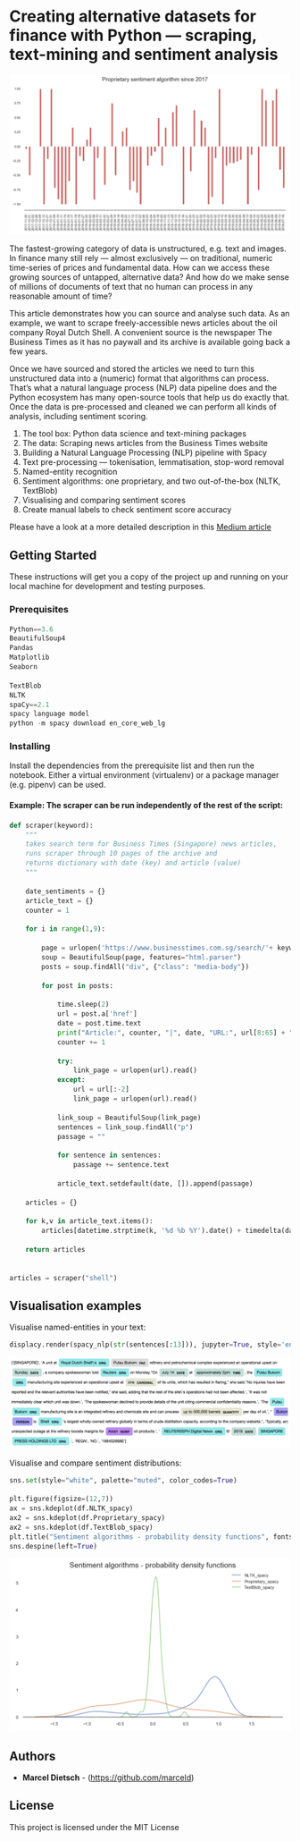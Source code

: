# Creating alternative datasets for finance with Python — scraping, text-mining and sentiment analysis

![ScreenShot](/screenshots/sentiment_prop.png)

The fastest-growing category of data is unstructured, e.g. text and images. In finance many still rely — almost exclusively — on traditional, numeric time-series of prices and fundamental data. How can we access these growing sources of untapped, alternative data? And how do we make sense of millions of documents of text that no human can process in any reasonable amount of time?

This article demonstrates how you can source and analyse such data. As an example, we want to scrape freely-accessible news articles about the oil company Royal Dutch Shell. A convenient source is the newspaper The Business Times as it has no paywall and its archive is available going back a few years.

Once we have sourced and stored the articles we need to turn this unstructured data into a (numeric) format that algorithms can process. That’s what a natural language process (NLP) data pipeline does and the Python ecosystem has many open-source tools that help us do exactly that. Once the data is pre-processed and cleaned we can perform all kinds of analysis, including sentiment scoring.

1. The tool box: Python data science and text-mining packages
2. The data: Scraping news articles from the Business Times website
3. Building a Natural Language Processing (NLP) pipeline with Spacy
4. Text pre-processing — tokenisation, lemmatisation, stop-word removal
5. Named-entity recognition
6. Sentiment algorithms: one proprietary, and two out-of-the-box (NLTK, TextBlob)
7. Visualising and comparing sentiment scores
8. Create manual labels to check sentiment score accuracy

Please have a look at a more detailed description in this [Medium article](https://medium.com/@marceldietsch/creating-alternative-datasets-for-finance-with-python-scraping-text-mining-and-sentiment-1c505b778ac9)


## Getting Started

These instructions will get you a copy of the project up and running on your local machine for development and testing purposes. 

### Prerequisites

```python
Python==3.6
BeautifulSoup4  
Pandas
Matplotlib
Seaborn

TextBlob
NLTK
spaCy==2.1
spacy language model
python -m spacy download en_core_web_lg
```

### Installing

Install the dependencies from the prerequisite list and then run the notebook. Either a virtual environment (virtualenv) or a package manager (e.g. pipenv) can be used. 

#### Example: The scraper can be run independently of the rest of the script:

```python
def scraper(keyword):
    """
    takes search term for Business Times (Singapore) news articles, 
    runs scraper through 10 pages of the archive and
    returns dictionary with date (key) and article (value)
    """
    
    date_sentiments = {}
    article_text = {}
    counter = 1

    for i in range(1,9):
        
        page = urlopen('https://www.businesstimes.com.sg/search/'+ keyword +'?page='+str(i)).read()
        soup = BeautifulSoup(page, features="html.parser")
        posts = soup.findAll("div", {"class": "media-body"})
        
        for post in posts:
            
            time.sleep(2)
            url = post.a['href']
            date = post.time.text
            print("Article:", counter, "|", date, "URL:", url[8:65] + "...")
            counter += 1
            
            try:
                link_page = urlopen(url).read()
            except:
                url = url[:-2]
                link_page = urlopen(url).read()
                
            link_soup = BeautifulSoup(link_page)
            sentences = link_soup.findAll("p")
            passage = ""
            
            for sentence in sentences:
                passage += sentence.text
            
            article_text.setdefault(date, []).append(passage)

    articles = {}
    
    for k,v in article_text.items():
        articles[datetime.strptime(k, '%d %b %Y').date() + timedelta(days=1)] = v 
    
    return articles
    
    
articles = scraper("shell")
```


## Visualisation examples

Visualise named-entities in your text:

```python
displacy.render(spacy_nlp(str(sentences[:13])), jupyter=True, style='ent')
```

![ScreenShot](/screenshots/ner.png)

Visualise and compare sentiment distributions:

```python
sns.set(style="white", palette="muted", color_codes=True)

plt.figure(figsize=(12,7))
ax = sns.kdeplot(df.NLTK_spacy)
ax2 = sns.kdeplot(df.Proprietary_spacy)
ax2 = sns.kdeplot(df.TextBlob_spacy)
plt.title("Sentiment algorithms - probability density functions", fontsize=19)
sns.despine(left=True)
```

![ScreenShot](/screenshots/distributions.png)


## Authors

* **Marcel Dietsch** - (https://github.com/marceld)

## License

This project is licensed under the MIT License 
